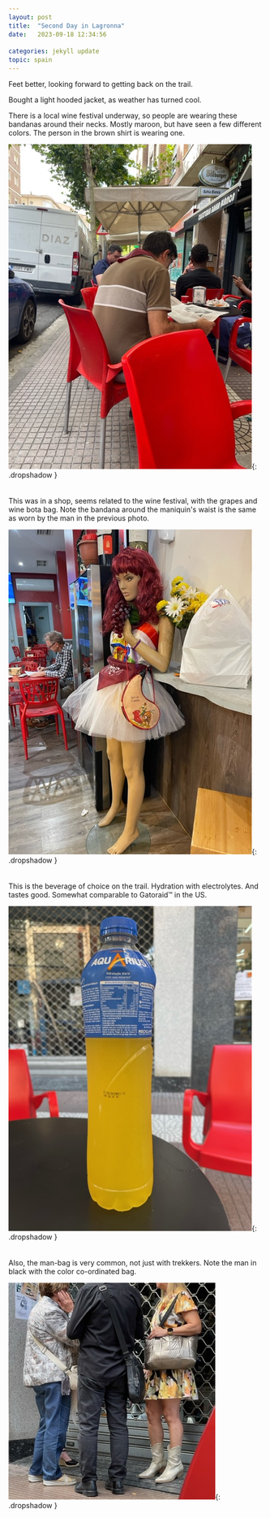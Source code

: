 ```yaml
---
layout: post
title:  "Second Day in Lagronna"
date:   2023-09-18 12:34:56

categories: jekyll update
topic: spain
---
```

Feet better, looking forward to getting back on the trail.

Bought a light hooded jacket, as weather has turned cool.

There is a local wine festival underway, so people are wearing
these bandanas around their necks.  Mostly maroon, but have seen
a few different colors.  The person in the brown shirt is wearing
one.

![Man wearing neck bandanna](/images/spain/2023-09-18/image5.jpeg){: .dropshadow }
<br><br><br>
This was in a shop, seems related to the wine festival, with the
grapes and wine bota bag.  Note the bandana around the maniquin's waist
is the same as worn by the man in the previous photo.

![Maniquin with wine motif](/images/spain/2023-09-18/image2.jpeg){: .dropshadow }
<br><br><br>
This is the beverage of choice on the trail.  Hydration with electrolytes.
And tastes good.  Somewhat comparable to Gatoraid&trade; in the US.

![Bottle of Aquarius beverage](/images/spain/2023-09-18/image4.jpeg){: .dropshadow }
<br><br><br>
Also, the man-bag is very common, not just with trekkers.  Note the man
in black with the color co-ordinated bag.

![Man with black man-bag](/images/spain/2023-09-18/image3.jpeg){: .dropshadow }